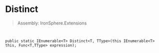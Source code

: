 ﻿

# Distinct

> Assembly: IronSphere.Extensions



```


public static IEnumerable<T> Distinct<T, TType>(this IEnumerable<T> this, Func<T,TType> expression);
```